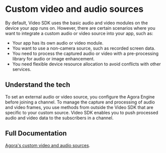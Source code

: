 # Custom video and audio sources

By default, Video SDK uses the basic audio and video modules on the device your app runs on. However, there are certain scenarios where you want to integrate a custom audio or video source into your app, such as:

* Your app has its own audio or video module.
* You want to use a non-camera source, such as recorded screen data.
* You need to process the captured audio or video with a pre-processing library for audio or image enhancement.
* You need flexible device resource allocation to avoid conflicts with other services.

## Understand the tech

To set an external audio or video source, you configure the Agora Engine before joining a channel. To manage the capture and processing of audio and video frames, you use methods from outside the Video SDK that are specific to your custom source. Video SDK enables you to push processed audio and video data to the subscribers in a channel.

## Full Documentation

[Agora's custom video and audio sources](https://docs.agora.io/en/video-calling/develop/custom-video-and-audio?platform=web#integrate-custom-audio-or-video).
